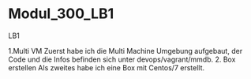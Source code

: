 # Modul_300_LB1
LB1

1.Multi VM
Zuerst habe ich die Multi Machine Umgebung aufgebaut, der Code und die Infos befinden sich unter devops/vagrant/mmdb.
2. Box erstellen
Als zweites habe ich eine Box mit Centos/7 erstellt.

